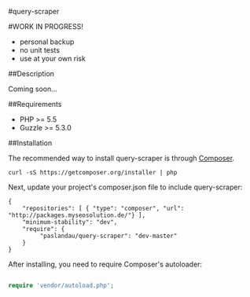 #query-scraper
<!---
[![Build Status](https://travis-ci.org/paslandau/query-scraper.svg?branch=master)](https://travis-ci.org/paslandau/query-scraper)
-->

#WORK IN PROGRESS!

- personal backup
- no unit tests
- use at your own risk

##Description

Coming soon...

##Requirements

- PHP >= 5.5
- Guzzle >= 5.3.0

##Installation

The recommended way to install query-scraper is through [Composer](http://getcomposer.org/).

    curl -sS https://getcomposer.org/installer | php

Next, update your project's composer.json file to include query-scraper:

    {
        "repositories": [ { "type": "composer", "url": "http://packages.myseosolution.de/"} ],
        "minimum-stability": "dev",
        "require": {
             "paslandau/query-scraper": "dev-master"
        }
    }

After installing, you need to require Composer's autoloader:
```php

require 'vendor/autoload.php';
```